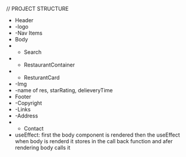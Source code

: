 // PROJECT STRUCTURE

 * Header
 * -logo
 * -Nav Items
 * Body
 * - Search
 * - RestaurantContainer
 * - ResturantCard
 *  -Img
 * -name of res, starRating, delieveryTime 
 * Footer
 * -Copyright
 * -Links
 * -Address
 * - Contact
 * useEffect: first the body component is rendered then the useEffect when body is renderd it stores in the call back function and afer rendering body calls it
  